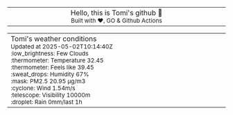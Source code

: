 
<div align="center">
<table>
<tbody>
<td align="center">
<img width="2000" height="0"><br>
Hello, this is Tomi's github 👋<br>
<sup>Built with ❤️, GO & Github Actions</sup><br>
<img width="2000" height="0">
</td>
</tbody>
</table>
</div>
<table>
<tbody>
<td align="left">
<img width="2000" height="0"><br>
Tomi's weather conditions<br>
<sup>Updated at 2025-05-02T10:14:40Z</sup><br>
<sup>:low_brightness: Few Clouds</sup><br>
<sup>:thermometer: Temperature 32.45 </sup><br>
<sup>:thermometer: Feels like 39.45</sup><br>
<sup>:sweat_drops: Humidity 67%</sup><br>
<sup>:mask: PM2.5 20.95 μg/m3</sup><br>
<sup>:cyclone: Wind 1.54m/s </sup><br>
<sup>:telescope: Visibility 10000m </sup><br>
<sup>:droplet: Rain 0mm/last 1h </sup><br>
<img width="2000" height="0">
</td>
<td align="left">
<img width="2000" height="0"><br>
<br>
<img width="2000" height="0">
</td>
</tbody>
</table>
</div>
    